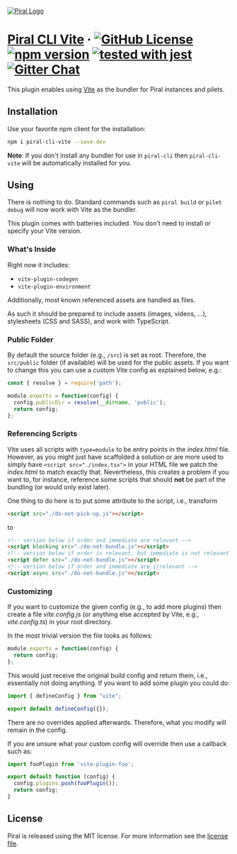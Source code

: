 [![Piral Logo](https://github.com/smapiot/piral/raw/main/docs/assets/logo.png)](https://piral.io)

# [Piral CLI Vite](https://piral.io) &middot; [![GitHub License](https://img.shields.io/badge/license-MIT-blue.svg)](https://github.com/smapiot/piral-cli-vite/blob/main/LICENSE) [![npm version](https://img.shields.io/npm/v/piral-cli-vite.svg?style=flat)](https://www.npmjs.com/package/piral-cli-vite) [![tested with jest](https://img.shields.io/badge/tested_with-jest-99424f.svg)](https://jestjs.io) [![Gitter Chat](https://badges.gitter.im/gitterHQ/gitter.png)](https://gitter.im/piral-io/community)

This plugin enables using [Vite](https://vitejs.dev/) as the bundler for Piral instances and pilets.

## Installation

Use your favorite npm client for the installation:

```sh
npm i piral-cli-vite --save-dev
```

**Note**: If you don't install any bundler for use in `piral-cli` then `piral-cli-vite` will be automatically installed for you.

## Using

There is nothing to do. Standard commands such as `piral build` or `pilet debug` will now work with Vite as the bundler.

This plugin comes with batteries included. You don't need to install or specify your Vite version.

### What's Inside

Right now it includes:

- `vite-plugin-codegen`
- `vite-plugin-environment`

Additionally, most known referenced assets are handled as files.

As such it should be prepared to include assets (images, videos, ...), stylesheets (CSS and SASS), and work with TypeScript.

### Public Folder

By default the source folder (e.g., `/src`) is set as root. Therefore, the `src/public` folder (if available) will be used for the public assets. If you want to change this you can use a custom Vite config as explained below, e.g.:

```js
const { resolve } = require('path');

module.exports = function(config) {
  config.publicDir = resolve(__dirname, 'public');
  return config;
};
```

### Referencing Scripts

Vite uses all scripts with `type=module` to be entry points in the *index.html* file. However, as you might just have scaffolded a solution or are more used to simply have `<script src="./index.tsx">` in your HTML file we patch the *index.html* to match exactly that. Nevertheless, this creates a problem if you want to, for instance, reference some scripts that should **not** be part of the bundling (or would only exist later).

One thing to do here is to put some attribute to the script, i.e., transform

```html
<script src="./do-not-pick-up.js"></script>
```

to

```html
<!-- version below if order and immediate are relevant -->
<script blocking src="./do-not-bundle.js"></script>
<!-- version below if order is relevant, but immediate is not relevant -->
<script defer src="./do-not-bundle.js"></script>
<!-- version below if order and immediate are irrelevant -->
<script async src="./do-not-bundle.js"></script>
```

### Customizing

If you want to customize the given config (e.g., to add more plugins) then create a file *vite.config.js* (or anything else accepted by Vite, e.g., *vite.config.ts*) in your root directory.

In the most trivial version the file looks as follows:

```js
module.exports = function(config) {
  return config;
};
```

This would just receive the original build config and return them, i.e., essentially not doing anything. If you want to add some plugin you could do:

```js
import { defineConfig } from "vite";

export default defineConfig({});
```

There are no overrides applied afterwards. Therefore, what you modify will remain in the config.

If you are unsure what your custom config will override then use a callback such as:

```js
import fooPlugin from 'vite-plugin-foo';

export default function (config) {
  config.plugins.push(fooPlugin());
  return config;
}
```

## License

Piral is released using the MIT license. For more information see the [license file](./LICENSE).
